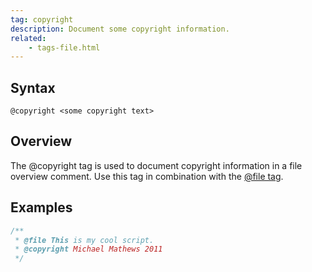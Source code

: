 ```yaml
---
tag: copyright
description: Document some copyright information.
related:
    - tags-file.html
---
```


## Syntax

`@copyright <some copyright text>`


## Overview

The @copyright tag is used to document copyright information in a file overview comment. Use this
tag in combination with the [@file tag][file-tag].

[file-tag]: tags-file


## Examples

```js
/**
 * @file This is my cool script.
 * @copyright Michael Mathews 2011
 */
```

